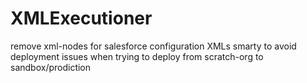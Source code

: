 # XMLExecutioner
remove xml-nodes for salesforce configuration XMLs smarty to avoid deployment issues when trying to deploy from scratch-org to sandbox/prodiction 

